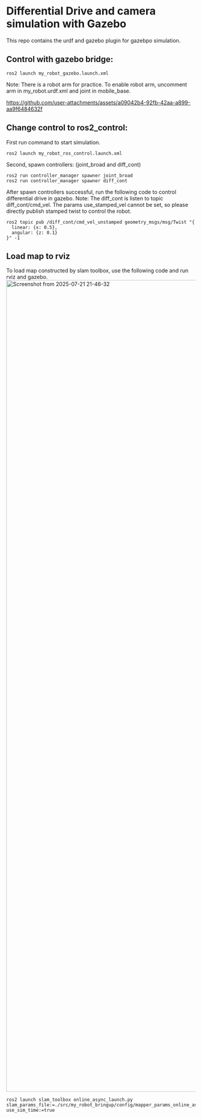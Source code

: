 # Differential Drive and camera simulation with Gazebo
This repo contains the urdf and gazebo plugin for gazebpo simulation. 

## Control with gazebo bridge:
```
ros2 launch my_robot_gazebo.launch.xml
```
Note: There is a robot arm for practice. To enable robot arm, uncomment arm
     in my_robot.urdf.xml and joint in mobile_base.

https://github.com/user-attachments/assets/a09042b4-92fb-42aa-a899-aa9f6484632f

## Change control to ros2_control:
First run command to start simulation.
```
ros2 launch my_robot_ros_control.launch.xml
```
Second, spawn controllers: (joint_broad and diff_cont)
```
ros2 run controller_manager spawner joint_broad
ros2 run controller_manager spawner diff_cont
```

After spawn controllers successful, run the following code to control differential drive in gazebo.
Note: The diff_cont is listen to topic diff_cont/cmd_vel.
      The params use_stamped_vel cannot be set, so please directly publish stamped twist to control the robot.

```
ros2 topic pub /diff_cont/cmd_vel_unstamped geometry_msgs/msg/Twist "{
  linear: {x: 0.5},
  angular: {z: 0.1}
}" -1
```

## Load map to rviz
To load map constructed by slam toolbox, use the following code and run rviz and gazebo.
<img width="3840" height="2160" alt="Screenshot from 2025-07-21 21-46-32" src="https://github.com/user-attachments/assets/39993459-ee78-4a25-b504-7db2d6002006" />

```
ros2 launch slam_toolbox online_async_launch.py slam_params_file:=./src/my_robot_bringup/config/mapper_params_online_async.yaml use_sim_time:=true
```

